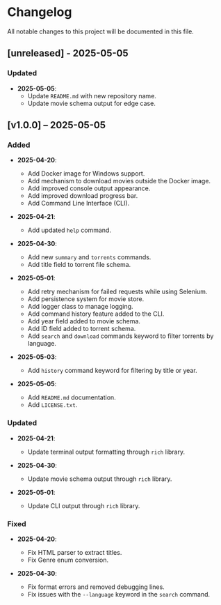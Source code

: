 # Changelog
All notable changes to this project will be documented in this file.

## [unreleased] - 2025-05-05

### Updated
- **2025-05-05**:
  - Update `README.md` with new repository name.
  - Update movie schema output for edge case.

## [v1.0.0] – 2025-05-05

### Added
- **2025-04-20**:
  - Add Docker image for Windows support.
  - Add mechanism to download movies outside the Docker image.
  - Add improved console output appearance.
  - Add improved download progress bar.
  - Add Command Line Interface (CLI).

- **2025-04-21**:
  - Add updated `help` command.

- **2025-04-30**:
  - Add new `summary` and `torrents` commands.
  - Add title field to torrent file schema.

- **2025-05-01**:
  - Add retry mechanism for failed requests while using Selenium.
  - Add persistence system for movie store.
  - Add logger class to manage logging.
  - Add command history feature added to the CLI.
  - Add year field added to movie schema.
  - Add ID field added to torrent schema.
  - Add `search` and `download` commands keyword to filter torrents by language.

- **2025-05-03**:
  - Add `history` command keyword for filtering by title or year.

- **2025-05-05**:
  - Add `README.md` documentation.
  - Add `LICENSE.txt`.

### Updated
- **2025-04-21**:
  - Update terminal output formatting through `rich` library.

- **2025-04-30**:
  - Update movie schema output through `rich` library.

- **2025-05-01**:
  - Update CLI output through `rich` library.
  
### Fixed
- **2025-04-20**:
  - Fix HTML parser to extract titles.
  - Fix Genre enum conversion.

- **2025-04-30**:
  - Fix format errors and removed debugging lines.
  - Fix issues with the `--language` keyword in the `search` command.